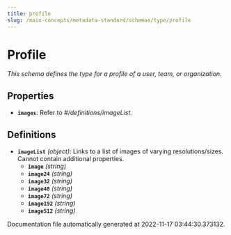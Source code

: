 ```yaml
---
title: profile
slug: /main-concepts/metadata-standard/schemas/type/profile
---
```


# Profile

*This schema defines the type for a profile of a user, team, or organization.*

## Properties

- **`images`**: Refer to *#/definitions/imageList*.
## Definitions

- **`imageList`** *(object)*: Links to a list of images of varying resolutions/sizes. Cannot contain additional properties.
  - **`image`** *(string)*
  - **`image24`** *(string)*
  - **`image32`** *(string)*
  - **`image48`** *(string)*
  - **`image72`** *(string)*
  - **`image192`** *(string)*
  - **`image512`** *(string)*


Documentation file automatically generated at 2022-11-17 03:44:30.373132.
